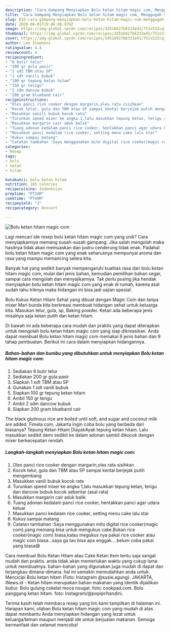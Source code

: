 ```yaml
---
description: "Cara Gampang Menyiapkan Bolu ketan hitam magic com, Menggugah Selera"
title: "Cara Gampang Menyiapkan Bolu ketan hitam magic com, Menggugah Selera"
slug: 835-cara-gampang-menyiapkan-bolu-ketan-hitam-magic-com-menggugah-selera
date: 2020-08-01T19:46:48.876Z
image: https://img-global.cpcdn.com/recipes/2d516927b6333e41/751x532cq70/bolu-ketan-hitam-magic-com-foto-resep-utama.jpg
thumbnail: https://img-global.cpcdn.com/recipes/2d516927b6333e41/751x532cq70/bolu-ketan-hitam-magic-com-foto-resep-utama.jpg
cover: https://img-global.cpcdn.com/recipes/2d516927b6333e41/751x532cq70/bolu-ketan-hitam-magic-com-foto-resep-utama.jpg
author: Lee Stephens
ratingvalue: 4.4
reviewcount: 4
recipeingredient:
- "6 butir telur"
- "200 gr gula pasir"
- "1 sdt TBM atau SP"
- "1 sdt vanili bubuk"
- "100 gr tepung ketan hitam"
- "150 gr terigu"
- "2 sdm dancow bubuk"
- "200 gram blueband cair"
recipeinstructions:
- "Oles panci rice cooker dengan margarin,oles rata sisihkan"
- "Kocok telur, gula dan TBM atau SP sampai kental berjejak putih mengembang"
- "Masukkan vanili bubuk kocok rata"
- "Turunkan speed mixer ke angka 1,lalu masukkan tepung ketan, terigu dan dancow bubuk kocok sebentar (asal rata)"
- "Masukkan margarin cair aduk balik"
- "Tuang adonan kedalam panci rice cooker, hentakkan panci agar udara keluar"
- "Masukkan panci kedalam rice cooker, setting menu cake lalu star"
- "Kukus sampai matang"
- "Catatan tambahan :Saya menggunakan mito digital rice cooker(magic com),yang memang bisa untuk mengukus cake.Bukan rice cooker(magic com) biasa,kalau megukus nya pakai rice cooker atau magic com biasa...saya ga tau bisa apa enggak....belum coba pakai yang biasa😅"
categories:
- Resep
tags:
- bolu
- ketan
- hitam

katakunci: bolu ketan hitam 
nutrition: 165 calories
recipecuisine: Indonesian
preptime: "PT24M"
cooktime: "PT49M"
recipeyield: "2"
recipecategory: Dessert

---
```



![Bolu ketan hitam magic com](https://img-global.cpcdn.com/recipes/2d516927b6333e41/751x532cq70/bolu-ketan-hitam-magic-com-foto-resep-utama.jpg)

Lagi mencari ide resep bolu ketan hitam magic com yang unik? Cara menyiapkannya memang susah-susah gampang. Jika salah mengolah maka hasilnya tidak akan memuaskan dan justru cenderung tidak enak. Padahal bolu ketan hitam magic com yang enak seharusnya mempunyai aroma dan rasa yang mampu memancing selera kita.

Banyak hal yang sedikit banyak mempengaruhi kualitas rasa dari bolu ketan hitam magic com, mulai dari jenis bahan, kemudian pemilihan bahan segar, sampai cara mengolah dan menyajikannya. Tak perlu pusing jika hendak menyiapkan bolu ketan hitam magic com yang enak di rumah, karena asal sudah tahu triknya maka hidangan ini bisa jadi sajian spesial.

Bolu Kukus Ketan Hitam Sehat yang dibuat dengan Magic Com dan tanpa mixer Mari bunda kita berkreasi membuat hidangan sehat untuk keluarga kita. Masukan telur, gula, sp, Baking powder. Ketan ada beberapa jenis misalnya saja ketan putih dan ketan hitam.


Di bawah ini ada beberapa cara mudah dan praktis yang dapat diterapkan untuk mengolah bolu ketan hitam magic com yang siap dikreasikan. Anda dapat membuat Bolu ketan hitam magic com memakai 8 jenis bahan dan 9 tahap pembuatan. Berikut ini cara dalam menyiapkan hidangannya.

<!--inarticleads1-->

##### Bahan-bahan dan bumbu yang dibutuhkan untuk menyiapkan Bolu ketan hitam magic com:

1. Sediakan 6 butir telur
1. Sediakan 200 gr gula pasir
1. Siapkan 1 sdt TBM atau SP
1. Gunakan 1 sdt vanili bubuk
1. Siapkan 100 gr tepung ketan hitam
1. Ambil 150 gr terigu
1. Ambil 2 sdm dancow bubuk
1. Siapkan 200 gram blueband cair


The black glutinous rice are boiled until soft, and sugar and coconut milk are added. Fimela.com, Jakarta Ingin coba bolu yang berbeda dari biasanya? Tepung Ketan Hitam DiayakAyak tepung ketan hitam. Lalu masukkan sedikit demi sedikit ke dalam adonan sambil dikocok dengan mixer berkecepatan rendah. 

<!--inarticleads2-->

##### Langkah-langkah menyiapkan Bolu ketan hitam magic com:

1. Oles panci rice cooker dengan margarin,oles rata sisihkan
1. Kocok telur, gula dan TBM atau SP sampai kental berjejak putih mengembang
1. Masukkan vanili bubuk kocok rata
1. Turunkan speed mixer ke angka 1,lalu masukkan tepung ketan, terigu dan dancow bubuk kocok sebentar (asal rata)
1. Masukkan margarin cair aduk balik
1. Tuang adonan kedalam panci rice cooker, hentakkan panci agar udara keluar
1. Masukkan panci kedalam rice cooker, setting menu cake lalu star
1. Kukus sampai matang
1. Catatan tambahan :Saya menggunakan mito digital rice cooker(magic com),yang memang bisa untuk mengukus cake.Bukan rice cooker(magic com) biasa,kalau megukus nya pakai rice cooker atau magic com biasa...saya ga tau bisa apa enggak....belum coba pakai yang biasa😅


Cara membuat Bolu Ketan Hitam atau Cake Ketan Item tentu saja sangat mudah dan praktis. anda tidak akan memerlukan waktu yang cukup lama untuk membuatnya. bahan-bahan yang digunakan juga mudah di dapat dan terjangkau dimana-dimana. hal ini semakin memudahkan anda untuk. Mencicipi Bolu ketan hitam (Foto: Instagram @susie.agung). JAKARTA, iNews.id - Ketan hitam merupakan bahan makanan yang identik dijadikan bubur. Bolu gulung cokelat moca nougat. foto: cookpad.com. Bolu panggang ketan hitam. foto: Instagram/@popiprihandini. 

Terima kasih telah membaca resep yang tim kami tampilkan di halaman ini. Harapan kami, olahan Bolu ketan hitam magic com yang mudah di atas dapat membantu Anda menyiapkan hidangan yang lezat untuk keluarga/teman maupun menjadi ide untuk berjualan makanan. Semoga bermanfaat dan selamat mencoba!
